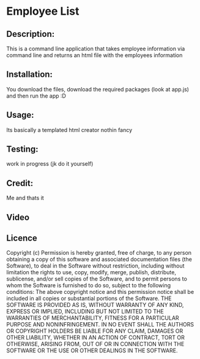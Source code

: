 # Employee List

## Description:

This is a command line application that takes employee information via command line and returns an html file with the employees information

## Installation:

You download the files, download the required packages (look at app.js) and then run the app :D

## Usage:

Its basically a templated html creator nothin fancy 

## Testing:

work in progress (jk do it yourself)

## Credit:

Me and thats it

## Video



## Licence

Copyright (c) Permission is hereby granted, free of charge, to any person obtaining a copy of this software and associated documentation files (the Software), to deal in the Software without restriction, including without limitation the rights to use, copy, modify, merge, publish, distribute, sublicense, and/or sell copies of the Software, and to permit persons to whom the Software is furnished to do so, subject to the following conditions:  The above copyright notice and this permission notice shall be included in all copies or substantial portions of the Software.  THE SOFTWARE IS PROVIDED AS IS, WITHOUT WARRANTY OF ANY KIND, EXPRESS OR IMPLIED, INCLUDING BUT NOT LIMITED TO THE WARRANTIES OF MERCHANTABILITY, FITNESS FOR A PARTICULAR PURPOSE AND NONINFRINGEMENT. IN NO EVENT SHALL THE AUTHORS OR COPYRIGHT HOLDERS BE LIABLE FOR ANY CLAIM, DAMAGES OR OTHER LIABILITY, WHETHER IN AN ACTION OF CONTRACT, TORT OR OTHERWISE, ARISING FROM, OUT OF OR IN CONNECTION WITH THE SOFTWARE OR THE USE OR OTHER DEALINGS IN THE SOFTWARE.